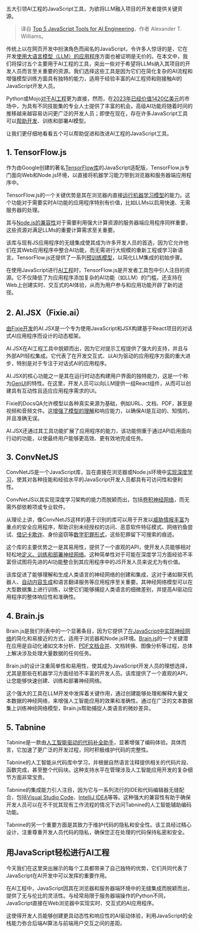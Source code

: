 <!--
title: JavaScript领域的五大AI工程利器
cover: https://cdn.thenewstack.io/media/2024/01/664551e8-jigar-panchal-ltay0_ounkc-unsplash-1024x576.jpg
-->

五大引领AI工程的JavaScript工具，为欲将LLM融入项目的开发者提供关键资源。

> 译自 [Top 5 JavaScript Tools for AI Engineering](https://thenewstack.io/top-5-javascript-tools-for-ai-engineering/)，作者 Alexander T. Williams。

传统上以在网页开发中扮演角色而闻名的JavaScript，令许多人惊讶的是，它在开发[使用大语言模型（LLM）的应用程序](https://thenewstack.io/4-key-tips-for-building-better-llm-powered-apps/)方面也被证明是无价的。在本文中，我们将探讨五个主要用于AI工程的工具，突出一些对于希望将LLMs纳入其项目的开发人员而言至关重要的资源。我们选择这些工具是因为它们在简化复杂的AI流程和增强模型训练方面具有独特的能力，适用于经验丰富的AI工程师和刚接触AI的JavaScript开发人员。

Python或Mojo[对于AI工程](https://thenewstack.io/python-gets-its-mojo-working-for-ai/)更为直接，然而，在[2023年已经价值1420亿美元](https://bluetree.ai/ai-industry-growth-metrics/)的市场中，为具有不同技能集的专业人士提供了丰富的机会。高级AI功能将随着时间的推移越来越容易访问更广泛的开发人员；即使在现在，存在许多JavaScript工具可以[帮助开发](https://thenewstack.io/why-viable-uses-next-js-and-node-js-for-ai-applications/)、训练和部署AI模型。

让我们更仔细地看看五个可以帮助促进和改进AI工程的JavaScript工具。

## 1. TensorFlow.js

作为由Google创建的著名[TensorFlow库](https://www.tensorflow.org/)的JavaScript适配版，TensorFlow.js专门面向Web和Node.js环境，以直接将机器学习能力带到浏览器和服务器端应用程序中。

TensorFlow.js的一个关键优势是其在浏览器内直接[运行机器学习模型](https://thenewstack.io/google-touts-web-based-machine-learning-with-tensorflow-js/)的能力。这个功能对于需要实时AI功能的应用程序特别有价值，比如LLMs以启用快速、无需服务器的处理。

其与[Node.js的兼容性](https://www.tensorflow.org/js/guide/nodejs)对于需要利用强大计算资源的服务器端应用程序同样重要，这些资源对满足LLMs的重要计算需求至关重要。

该库与现有JS应用程序的无缝集成使其成为许多开发人员的首选，因为它允许他们在其Web应用程序中整合AI功能，而无需进行大规模的重新工程或学习新语言。TensorFlow.js还提供了一系列[预训练模型](https://www.tensorflow.org/js/models)，以简化LLM集成的初始步骤。

在使用JavaScript进行[AI工程](https://thenewstack.io/ai-engineer-summit-wrap-up-and-interview-with-co-founder-swyx/)时，TensorFlow.js是开发者工具包中引人注目的资源。它不仅降低了为应用程序添加复杂的AI功能（如LLM）的门槛，还支持在Web上创建实时、交互式的AI体验，从而为用户参与和应用功能开辟了新的途径。

## 2. AI.JSX（Fixie.ai）

[由Fixie开发](https://blog.fixie.ai/introducing-fixie-ai-a-new-way-to-build-with-large-language-models-d4e1aeee6b81)的AI.JSX是一个专为使用JavaScript和JSX构建基于React项目的对话式AI应用程序而设计的动态框架。

AI.JSX在AI工程工具中脱颖而出，因为它对提示工程提供了强大的支持，并且与外部API轻松集成。它代表了在开发交互式、以AI为驱动的应用程序方面的重大进步，特别是对于专注于对话式AI的应用程序。

AI.JSX的核心功能之一是其在运行时动态构建用户界面的独特能力，这是一个称为[GenUI](https://www.fixie.ai/post/the-future-of-application-development-is-generative)的特性。在这里，开发人员可以向LLM提供一组React组件，从而可以创建具有互动性且适应应用程序需求的UI。

Fixie的DocsQA允许模型以各种真实来源为基础，例如URL、文档、PDF，甚至是视频和音频文件。这[增强了模型的理解](https://thenewstack.io/fixie-and-its-agent-approach-to-leveraging-llms/)和响应能力，以确保AI是互动的、知情的，并且准确无误。

AI.JSX还通过其工具功能扩展了应用程序的能力，该功能侧重于通过API启用面向行动的功能，以使最终用户能够更高效、更有效地完成任务。

## 3. ConvNetJS

ConvNetJS是一个JavaScript库，旨在直接在浏览器或Node.js环境中[实现深度学习](https://cs.stanford.edu/people/karpathy/convnetjs/started.html)，使其对各种技能和经验水平的JavaScript开发人员都具有可访问性和便利性。

ConvNetJS以其实现深度学习架构的能力而脱颖而出，包括[卷积神经网络](http://deeplearning.stanford.edu/tutorial/supervised/ConvolutionalNeuralNetwork/)，而无需外部依赖项或专业软件。

从理论上讲，像ConvNetJS这样的基于识别的库可以用于开发以[威胁情报丰富](https://thenewstack.io/automated-threat-enrichment-an-overview/)为重点的安全应用程序，帮助识别未经授权的访问、恶意软件特征模式、网络钓鱼尝试、[借记卡欺诈](https://www.aura.com/learn/debit-card-fraud)、身份盗窃等[数字犯罪形式](https://www.ic3.gov/Media/PDF/AnnualReport/2022_IC3Report.pdf)，这些犯罪留下可搜索的痕迹。

这个库的主要优势之一是其易用性，提供了一个直观的API，使开发人员能够相对轻松地[定义、训练和部署神经网络](https://openai.com/research/techniques-for-training-large-neural-networks)。这种简单性对于可能在深度学习方面经验不丰富但试图将先进的AI功能整合到其应用程序中的JS开发人员来说尤为有价值。

该库促进了能够理解和生成人类语言的神经网络的创建和集成，这对于诸如聊天机器人、[自动内容生成](https://cs.stanford.edu/~karpathy/convnetjs/demo/image_regression.html)和语言翻译服务等应用程序至关重要。其神经网络模型可以在大型数据集上进行训练，以使它们能够捕捉人类语言的细微差别，并提高AI驱动应用程序的整体响应性和准确性。

## 4. Brain.js

Brain.js是我们列表中的一个显著条目，因为它提供了[在JavaScript中实现神经网络](https://developer.ibm.com/tutorials/build-a-neural-network-with-nothing-but-javascript-using-brainjs/)的简化和易接近的方式，适用于浏览器和Node.js环境。[Brain.js](https://thenewstack.io/brain-js-brings-deep-learning-to-the-browser-and-node-js/)的一个关键潜在应用是自动化诸如文本分析、[PDF文档合并](https://xodo.com/merge-pdf)、文档转换、图像分析等过程，总体上解决涉及处理大量数据的任何任务。

Brain.js的设计注重简单性和易用性，使其成为JavaScript开发人员的理想选择，尤其是那些在机器学习方面经验不丰富的开发人员。该库提供了一个直观的API，让您能够快速创建、训练和部署神经网络。

这个强大的工具在LLM开发中发挥着关键作用，通过创建能够处理和解释大量文本数据的神经网络，来增强人工智能应用的效果和准确性。通过在广泛的文本数据集上训练神经网络模型，Brain.js帮助捕捉人类语言的微妙差异。

## 5. Tabnine

Tabnine是一款由[人工智能驱动的代码补全助手](https://thenewstack.io/top-5-code-completion-services/)，显著增强了编码体验。具体而言，它加速了更广泛的开发过程，同时积极维护代码的完整性。

Tabnine的人工智能从代码库中学习，并根据自然语言注释提供相关的代码片段、函数完成，甚至整个代码块。这种支持水平在管理涉及人工智能应用开发的复杂细节方面非常宝贵。

Tabnine的集成能力引人注目，因为它与一系列流行的IDE和代码编辑器无缝配合，包括[Visual Studio Code](https://code.visualstudio.com/)、[IntelliJ IDEA](https://www.jetbrains.com/idea/)等等。这种强大的兼容性有助于确保开发人员可以在不干扰其现有工作流程的情况下访问Tabnine的人工智能辅助编码功能。

Tabnine的另一个重要方面是其致力于维护代码的隐私和安全性。该工具经过精心设计，注重尊重开发人员代码的隐私，确保您正在处理的代码保持私密和安全。

## 用JavaScript轻松进行AI工程

今天我们在这里突出展示的每个工具都带来了自己独特的优势，它们共同代表了JavaScript在AI开发中可以发挥的重要作用。

在AI工程中，JavaScript因其在浏览器和服务器端环境中的无缝集成而脱颖而出，提供了无与伦比的灵活性。与经常局限于服务器端操作的Python不同，JavaScript直接在Web浏览器中实现实时、交互式的AI应用程序。

这使得开发人员能够创建更具动态性和响应性的AI驱动体验，利用JavaScript的全栈能力弥合后端AI算法与前端用户交互之间的差距。
